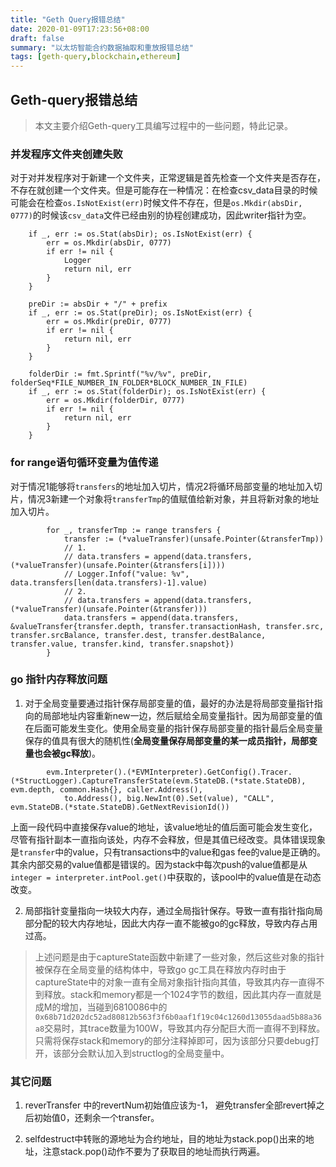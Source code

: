```yaml
---
title: "Geth Query报错总结"
date: 2020-01-09T17:23:56+08:00
draft: false
summary: "以太坊智能合约数据抽取和重放报错总结"
tags: [geth-query,blockchain,ethereum]
---
```




## Geth-query报错总结

> 本文主要介绍Geth-query工具编写过程中的一些问题，特此记录。

### 并发程序文件夹创建失败

对于对并发程序对于新建一个文件夹，正常逻辑是首先检查一个文件夹是否存在，不存在就创建一个文件夹。但是可能存在一种情况：在检查csv_data目录的时候可能会在检查`os.IsNotExist(err)`时候文件不存在，但是`os.Mkdir(absDir, 0777)`的时候该`csv_data`文件已经由别的协程创建成功，因此writer指针为空。

```golang
	if _, err := os.Stat(absDir); os.IsNotExist(err) {
		err = os.Mkdir(absDir, 0777)
		if err != nil {
			Logger
			return nil, err
		}
	}

	preDir := absDir + "/" + prefix
	if _, err := os.Stat(preDir); os.IsNotExist(err) {
		err = os.Mkdir(preDir, 0777)
		if err != nil {
			return nil, err
		}
	}

	folderDir := fmt.Sprintf("%v/%v", preDir, folderSeq*FILE_NUMBER_IN_FOLDER*BLOCK_NUMBER_IN_FILE)
	if _, err := os.Stat(folderDir); os.IsNotExist(err) {
		err = os.Mkdir(folderDir, 0777)
		if err != nil {
			return nil, err
		}
	}
```

### for range语句循环变量为值传递

对于情况1能够将`transfers`的地址加入切片，情况2将循环局部变量的地址加入切片，情况3新建一个对象将`transferTmp`的值赋值给新对象，并且将新对象的地址加入切片。

```golang
		for _, transferTmp := range transfers {
			transfer := (*valueTransfer)(unsafe.Pointer(&transferTmp))
			// 1.
			// data.transfers = append(data.transfers, (*valueTransfer)(unsafe.Pointer(&transfers[i])))
			// Logger.Infof("value: %v", data.transfers[len(data.transfers)-1].value)
			// 2.
			// data.transfers = append(data.transfers, (*valueTransfer)(unsafe.Pointer(&transfer)))
			data.transfers = append(data.transfers, &valueTransfer{transfer.depth, transfer.transactionHash, transfer.src, transfer.srcBalance, transfer.dest, transfer.destBalance, transfer.value, transfer.kind, transfer.snapshot})
		}
```

### go 指针内存释放问题

1. 对于全局变量要通过指针保存局部变量的值，最好的办法是将局部变量指针指向的局部地址内容重新new一边，然后赋给全局变量指针。因为局部变量的值在后面可能发生变化。使用全局变量的指针保存局部变量的指针最后全局变量保存的值具有很大的随机性(**全局变量保存局部变量的某一成员指针，局部变量也会被gc释放**)。

```golang
		evm.Interpreter().(*EVMInterpreter).GetConfig().Tracer.(*StructLogger).CaptureTransferState(evm.StateDB.(*state.StateDB), evm.depth, common.Hash{}, caller.Address(),
			to.Address(), big.NewInt(0).Set(value), "CALL", evm.StateDB.(*state.StateDB).GetNextRevisionId())
```

上面一段代码中直接保存value的地址，该value地址的值后面可能会发生变化，尽管有指针副本一直指向该处，内存不会释放，但是其值已经改变。具体错误现象是`transfer`中的value，只有transactions中的value和gas fee的value是正确的。其余内部交易的value值都是错误的。因为stack中每次push的value值都是从`integer = interpreter.intPool.get()`中获取的，该pool中的value值是在动态改变。

2. 局部指针变量指向一块较大内存，通过全局指针保存。导致一直有指针指向局部分配的较大内存地址，因此大内存一直不能被go的gc释放，导致内存占用过高。

> 上述问题是由于captureState函数中新建了一些对象，然后这些对象的指针被保存在全局变量的结构体中，导致go gc工具在释放内存时由于captureState中的对象一直有全局对象指针指向其值，导致其内存一直得不到释放。stack和memory都是一个1024字节的数组，因此其内存一直就是成M的增加，当碰到6810086中的`0x68b71d202dc52ad80812b563f3f6b0aaf1f19c04c1260d13055daad5b88a36a8`交易时，其trace数量为100W，导致其内存分配巨大而一直得不到释放。只需将保存stack和memory的部分注释掉即可，因为该部分只要debug打开，该部分会默认加入到structlog的全局变量中。

### 其它问题

1. reverTransfer 中的revertNum初始值应该为-1， 避免transfer全部revert掉之后初始值0，还剩余一个transfer。

2. selfdestruct中转账的源地址为合约地址，目的地址为stack.pop()出来的地址，注意stack.pop()动作不要为了获取目的地址而执行两遍。
